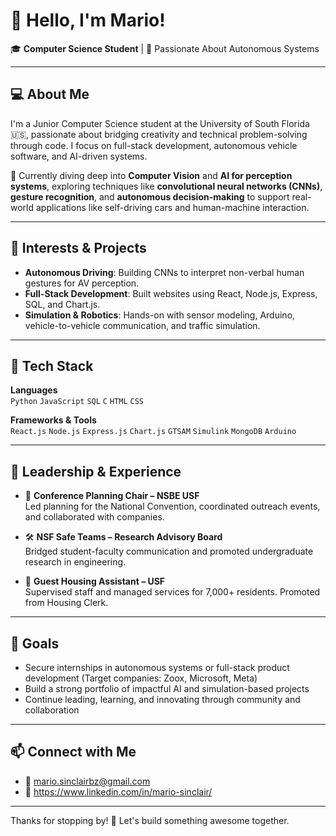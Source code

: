 # 👋 Hello, I'm Mario!

🎓 **Computer Science Student** | 🧠 Passionate About Autonomous Systems

---

## 💻 About Me

I'm a Junior Computer Science student at the University of South Florida 🇺🇸, passionate about bridging creativity and technical problem-solving through code. I focus on full-stack development, autonomous vehicle software, and AI-driven systems.

🤖 Currently diving deep into **Computer Vision** and **AI for perception systems**, exploring techniques like **convolutional neural networks (CNNs)**, **gesture recognition**, and **autonomous decision-making** to support real-world applications like self-driving cars and human-machine interaction.


---

## 🧠 Interests & Projects

- **Autonomous Driving**: Building CNNs to interpret non-verbal human gestures for AV perception.
- **Full-Stack Development**: Built websites using React, Node.js, Express, SQL, and Chart.js.
- **Simulation & Robotics**: Hands-on with sensor modeling, Arduino, vehicle-to-vehicle communication, and traffic simulation.

---

## 🔨 Tech Stack

**Languages**  
`Python` `JavaScript` `SQL` `C` `HTML` `CSS`

**Frameworks & Tools**  
`React.js` `Node.js` `Express.js` `Chart.js` `GTSAM` `Simulink` `MongoDB` `Arduino`

---

## 👔 Leadership & Experience

- 🎤 **Conference Planning Chair – NSBE USF**  
  Led planning for the National Convention, coordinated outreach events, and collaborated with companies.

- 🛠 **NSF Safe Teams – Research Advisory Board**  
  Bridged student-faculty communication and promoted undergraduate research in engineering.

- 🏨 **Guest Housing Assistant – USF**  
  Supervised staff and managed services for 7,000+ residents. Promoted from Housing Clerk.

---

## 🎯 Goals

- Secure internships in autonomous systems or full-stack product development (Target companies: Zoox, Microsoft, Meta)
- Build a strong portfolio of impactful AI and simulation-based projects
- Continue leading, learning, and innovating through community and collaboration

---

## 📫 Connect with Me

- 📧 mario.sinclairbz@gmail.com
- 🔗 https://www.linkedin.com/in/mario-sinclair/

---

Thanks for stopping by! 🚀 Let's build something awesome together.

